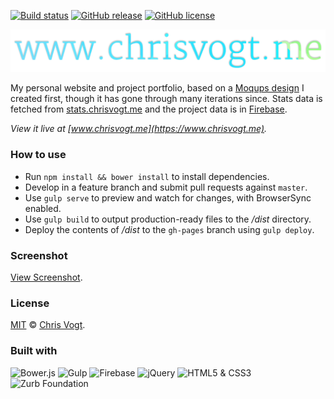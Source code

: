 [![Build status](https://img.shields.io/travis/chrisvogt/www.chrisvogt.me.svg?branch=master&style=flat-square)](https://travis-ci.org/chrisvogt/www.chrisvogt.me)
[![GitHub release](https://img.shields.io/github/release/chrisvogt/www.chrisvogt.me.svg?style=flat-square)](https://github.com/chrisvogt/www.chrisvogt.me/releases)
[![GitHub license](https://img.shields.io/github/license/chrisvogt/www.chrisvogt.me.svg?style=flat-square)](https://github.com/chrisvogt/www.chrisvogt.me/blob/master/LICENSE)

<p align="center">
  <img src="app/images/h-logo.png" alt="www.chrisvogt.me">
</p>

My personal website and project portfolio, based on a [Moqups design](https://app.moqups.com/chris@artinreality.com/81jSoAGytP/view/page/add529438) I created first, though it has gone through many iterations since. Stats data is fetched from [stats.chrisvogt.me](https://stats.chrisvogt.me) and the project data is in [Firebase](https://firebase.google.com/).

_View it live at [www.chrisvogt.me](https://www.chrisvogt.me)._

### How to use

* Run `npm install && bower install` to install dependencies.
* Develop in a feature branch and submit pull requests against `master`.
* Use `gulp serve` to preview and watch for changes, with BrowserSync enabled.
* Use `gulp build` to output production-ready files to the _/dist_ directory.
* Deploy the contents of _/dist_ to the `gh-pages` branch using `gulp deploy`.

### Screenshot

[View Screenshot](screenshot.jpg).

### License

[MIT](LICENSE) © [Chris Vogt](https://www.chrisvogt.me).

### Built with

<p align="left">
  <img src="http://bower.io/img/bower-logo.svg" alt="Bower.js" height="48">
  <img src="https://cdn.rawgit.com/gulpjs/artwork/master/gulp-2x.png" alt="Gulp" height="48">
  <img src="https://avatars0.githubusercontent.com/u/1335026?v=3&s=200" alt="Firebase" height="48">
	<img src="http://upload.wikimedia.org/wikipedia/en/9/9e/JQuery_logo.svg" alt="jQuery" height="48">
	<img src="https://upload.wikimedia.org/wikipedia/commons/1/1b/CSS3_and_HTML5_badges.svg" alt="HTML5 &amp; CSS3" height="48">
	<img src="https://cdn.rawgit.com/mathamoz/ionic-builder/898ac76dc9e9edeb02d1825358eca95ec742b985/public/images/why-the-yeti.svg" alt="Zurb Foundation" height="48">
</p>
